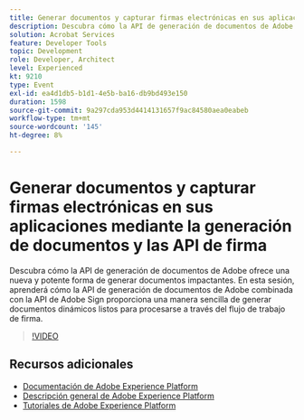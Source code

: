 ```yaml
---
title: Generar documentos y capturar firmas electrónicas en sus aplicaciones mediante la generación de documentos y las API de firma
description: Descubra cómo la API de generación de documentos de Adobe ofrece una nueva y potente forma de generar documentos impactantes. En esta sesión, aprenderá cómo la API de generación de documentos de Adobe combinada con la API de Adobe Sign proporciona una manera sencilla de generar documentos dinámicos listos para procesarse a través del flujo de trabajo de firma.
solution: Acrobat Services
feature: Developer Tools
topic: Development
role: Developer, Architect
level: Experienced
kt: 9210
type: Event
exl-id: ea4d1db5-b1d1-4e5b-ba16-db9bd493e150
duration: 1598
source-git-commit: 9a297cda953d4414131657f9ac84580aea0eabeb
workflow-type: tm+mt
source-wordcount: '145'
ht-degree: 8%

---
```


# Generar documentos y capturar firmas electrónicas en sus aplicaciones mediante la generación de documentos y las API de firma

Descubra cómo la API de generación de documentos de Adobe ofrece una nueva y potente forma de generar documentos impactantes. En esta sesión, aprenderá cómo la API de generación de documentos de Adobe combinada con la API de Adobe Sign proporciona una manera sencilla de generar documentos dinámicos listos para procesarse a través del flujo de trabajo de firma.

>[!VIDEO](https://video.tv.adobe.com/v/338094/?quality=12&learn=on&hidetitle=true)

## Recursos adicionales

- [Documentación de Adobe Experience Platform](https://experienceleague.adobe.com/docs/experience-platform.html?lang=es)
- [Descripción general de Adobe Experience Platform](https://experienceleague.adobe.com/docs/experience-platform/landing/home.html?lang=es)
- [Tutoriales de Adobe Experience Platform](https://experienceleague.adobe.com/docs/platform-learn/tutorials/overview.html?lang=es)
